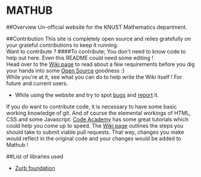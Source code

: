 MATHUB
==============================================================
##Overview
Un-official website for the KNUST Mathematics department.<br/>

##Contribution
This site is completely open source and relies gratefully on your grateful contributions to keep it running. <br/>
Want to contribute ?
####To contribute;
You don't need to know code to help out here. Even this README could need some editing !<br />
Head over to the [Wiki page](https://github.com/mathhub/mathub/wiki) to read about a few requirements before you dig your hands into some [Open Source](http://en.wikipedia.org/wiki/Open_source) goodness :)<br />
While you're at it, see what you can do to help write the Wiki itself ! For future and current users.
- While using the website and try to spot [bugs](http://en.wikipedia.org/wiki/Software_bug) and [report](http://github.com/mathhub.mathub) it.

If you do want to contribute code, it is necessary to have some basic working knowledge of git. And of course the elemental workings of HTML, CSS and some Javascript. [Code Academy](http://codecademy.com) has some great tutorials which could help you come up to speed. The [Wiki page](https://github.com/mathhub/mathub/wiki) outlines the steps you should take to submit viable pull requests. That way, changes you make would reflect in the original code and your changes would be added to Mathub !

##List of libraries used
- [Zurb foundation](http://foundation.zurb.com)

